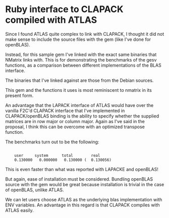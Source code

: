# Ruby interface to CLAPACK compiled with ATLAS

Since I found ATLAS quite complex to link with CLAPACK, I thought it did not make sense to include the source files with the gem (like I've done for openBLAS).

Instead, for this sample gem I've linked with the exact same binaries that NMatrix links with. This is for demonstrating the benchmarks of the gesv functions, as a comparison between different implementations of the BLAS interface.

The binaries that I've linked against are those from the Debian sources.

This gem and the functions it uses is most reminiscent to nmatrix in its present form.

An advantage that the LAPACK interface of ATLAS would have over the vanilla F2C'd CLAPACK interface that I've implemented in CLAPACK/openBLAS binding is the ability to specify whether the supplied matrices are in row major or column major. Again as I've said in the proposal, I think this can be overcome with an optimized transpose function.

The benchmarks turn out to be the following:
```

    user     system      total        real
    0.130000   0.000000   0.130000 (  0.130056)
```

This is even faster than what was reported with LAPACKE and openBLAS!

But again, ease of installation must be considered. Bundling openBLAS source with the gem would be great because installation is trivial in the case of openBLAS, unlike ATLAS.

We can let users choose ATLAS as the underlying blas implementation with ENV variables. An advantage in this regard is that CLAPACK compiles with ATLAS easily.